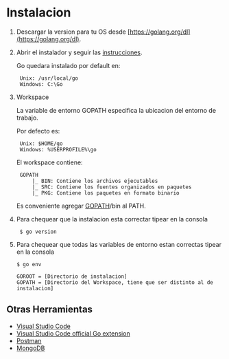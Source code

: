 # Instalacion

1. Descargar la version para tu OS desde
   [https://golang.org/dl](https://golang.org/dl).
2. Abrir el instalador y seguir las
   [instrucciones](https://golang.org/doc/install).

    Go quedara instalado por default en:

        Unix: /usr/local/go
        Windows: C:\Go

3. Workspace

    La variable de entorno GOPATH especifica la ubicacion del entorno
    de trabajo.

    Por defecto es:

        Unix: $HOME/go
        Windows: %USERPROFILE%\go

    El workspace contiene:

        GOPATH
            |_ BIN: Contiene los archivos ejecutables
            |_ SRC: Contiene los fuentes organizados en paquetes
            |_ PKG: Contiene los paquetes en formato binario

    Es conveniente agregar
    [GOPATH](https://golang.org/doc/code.html#GOPATH)/bin al PATH.

4. Para chequear que la instalacion esta correctar tipear en la
   consola

        $ go version

5.  Para chequear que todas las variables de entorno estan correctas
    tipear en la consola

        $ go env

        GOROOT = [Directorio de instalacion]
        GOPATH = [Directorio del Workspace, tiene que ser distinto al de instalacion]

## Otras Herramientas

- [Visual Studio Code](https://code.visualstudio.com/download)
- [Visual Studio Code official Go
  extension](https://code.visualstudio.com/docs/languages/go)
- [Postman](https://www.getpostman.com)
- [MongoDB](https://www.mongodb.com)
